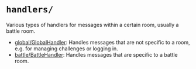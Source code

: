# `handlers/`

Various types of handlers for messages within a certain room, usually a battle
room.

-   [global/GlobalHandler](global/GlobalHandler.ts): Handles messages that are
    not specific to a room, e.g. for managing challenges or logging in.
-   [battle/BattleHandler](battle/BattleHandler.ts): Handles messages that are
    specific to a battle room.
